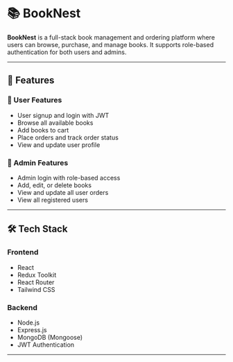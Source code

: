 # 📚 BookNest

**BookNest** is a full-stack book management and ordering platform where users can browse, purchase, and manage books. It supports role-based authentication for both users and admins.

---

## 🚀 Features

### 👤 User Features
- User signup and login with JWT
- Browse all available books
- Add books to cart
- Place orders and track order status
- View and update user profile

### 🔐 Admin Features
- Admin login with role-based access
- Add, edit, or delete books
- View and update all user orders
- View all registered users

---

## 🛠️ Tech Stack

### Frontend
- React
- Redux Toolkit
- React Router
- Tailwind CSS

### Backend
- Node.js
- Express.js
- MongoDB (Mongoose)
- JWT Authentication

---
